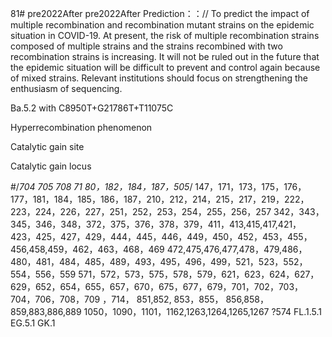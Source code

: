 81# pre2022After
pre2022After
Prediction：：//
To predict the impact of multiple recombination and recombination mutant strains on the epidemic situation in COVID-19. At present, the risk of multiple recombination strains composed of multiple strains and the strains recombined with two recombination strains is increasing. It will not be ruled out in the future that the epidemic situation will be difficult to prevent and control again because of mixed strains. Relevant institutions should focus on strengthening the enthusiasm of sequencing.


Ba.5.2   with   C8950T+G21786T+T11075C

Hyperrecombination phenomenon

Catalytic gain site

Catalytic gain locus

#/*704 705 708 71 80，182，184，187，505*/
147，171，173，175，176，177，181，184，185，186，187，210，212，214，215，217，219，222，223，224，226，227，251，252，253，254，255，256，257
342，343，345，346，348，372，375，376，378，379，411，413,415,417,421，423，425，427，429，444，445，446，449，450，452，453，455，456,458,459，462，463，468，469
472,475,476,477,478，479,486，480，481，484，485，489，493，495，496，499，521，523，552，554，556，559
571，572，573，575，578，579，621，623，624，627，629，652，654，655，657，670，675，677，679，701，702，703，704，706，708，709
，714，
851,852, 853，855， 856,858，859,883,886,889
1050，1090，1101，1162,1263,1264,1265,1267       ?574
FL.1.5.1
EG.5.1
GK.1




